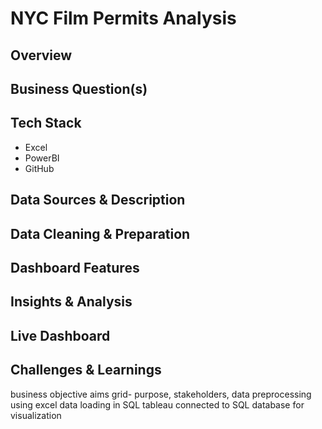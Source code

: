 # NYC Film Permits Analysis

## Overview

## Business Question(s)

## Tech Stack
- Excel
- PowerBI
- GitHub 


## Data Sources & Description

## Data Cleaning & Preparation

## Dashboard Features

## Insights & Analysis

## Live Dashboard

## Challenges & Learnings


business objective
aims grid- purpose, stakeholders,
data preprocessing using excel 
data loading in SQL
tableau connected to SQL database for visualization
